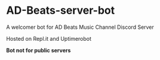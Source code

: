 # AD-Beats-server-bot
A welcomer bot for AD Beats Music Channel Discord Server

Hosted on
Repl.it and Uptimerobot

**Bot not for public servers**
